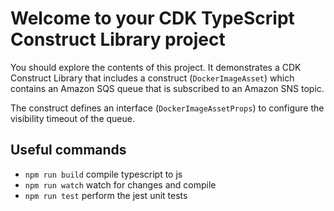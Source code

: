 # Welcome to your CDK TypeScript Construct Library project

You should explore the contents of this project. It demonstrates a CDK Construct Library that includes a construct (`DockerImageAsset`)
which contains an Amazon SQS queue that is subscribed to an Amazon SNS topic.

The construct defines an interface (`DockerImageAssetProps`) to configure the visibility timeout of the queue.

## Useful commands

* `npm run build`   compile typescript to js
* `npm run watch`   watch for changes and compile
* `npm run test`    perform the jest unit tests
